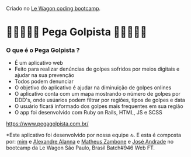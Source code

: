 Criado no [Le Wagon coding bootcamp](https://www.lewagon.com).

# 📢🕵🏻‍♂️🎯 Pega Golpista 📢🕵🏻‍♂️🎯
### O que é o Pega Golpista ?
- É um aplicativo web
- Feito para realizar denúncias de golpes sofridos por meios digitais e ajudar na sua prevenção
- Todos podem denunciar
- O objetivo do aplicativo é ajudar na diminuição de golpes onlines
- O aplicativo conta com um mapa mostrando o número de golpes por DDD's, onde usúarios podem filtrar por regiões, tipos de golpes e data 
- O usuário ficará informado dos golpes mais frequentes em sua região
- O app foi desenvolvido com Ruby  on Rails, HTML, JS e SCSS

https://www.pegagolpista.com.br/

*Este aplicativo foi desenvolvido por nossa equipe 🔝. E esta é composta por: [mim](https://github.com/Tibic4) e [Alexandre Alanna](https://github.com/AlxLanna) e [Matheus Zambone](https://github.com/Matheus-Zambone) e [José Andrade](https://github.com/comanderandrade) no bootcamp da Le Wagon São Paulo, Brasil Batch#946 Web FT.
